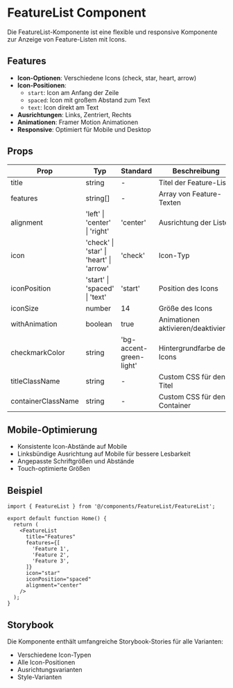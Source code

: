 # FeatureList Component

Die FeatureList-Komponente ist eine flexible und responsive Komponente zur Anzeige von Feature-Listen mit Icons.

## Features

- **Icon-Optionen**: Verschiedene Icons (check, star, heart, arrow)
- **Icon-Positionen**: 
  - `start`: Icon am Anfang der Zeile
  - `spaced`: Icon mit großem Abstand zum Text
  - `text`: Icon direkt am Text
- **Ausrichtungen**: Links, Zentriert, Rechts
- **Animationen**: Framer Motion Animationen
- **Responsive**: Optimiert für Mobile und Desktop

## Props

| Prop | Typ | Standard | Beschreibung |
|------|-----|----------|--------------|
| title | string | - | Titel der Feature-Liste |
| features | string[] | - | Array von Feature-Texten |
| alignment | 'left' \| 'center' \| 'right' | 'center' | Ausrichtung der Liste |
| icon | 'check' \| 'star' \| 'heart' \| 'arrow' | 'check' | Icon-Typ |
| iconPosition | 'start' \| 'spaced' \| 'text' | 'start' | Position des Icons |
| iconSize | number | 14 | Größe des Icons |
| withAnimation | boolean | true | Animationen aktivieren/deaktivieren |
| checkmarkColor | string | 'bg-accent-green-light' | Hintergrundfarbe des Icons |
| titleClassName | string | - | Custom CSS für den Titel |
| containerClassName | string | - | Custom CSS für den Container |

## Mobile-Optimierung

- Konsistente Icon-Abstände auf Mobile
- Linksbündige Ausrichtung auf Mobile für bessere Lesbarkeit
- Angepasste Schriftgrößen und Abstände
- Touch-optimierte Größen

## Beispiel

```tsx
import { FeatureList } from '@/components/FeatureList/FeatureList';

export default function Home() {
  return (
    <FeatureList
      title="Features"
      features={[
        'Feature 1',
        'Feature 2',
        'Feature 3',
      ]}
      icon="star"
      iconPosition="spaced"
      alignment="center"
    />
  );
}
```

## Storybook

Die Komponente enthält umfangreiche Storybook-Stories für alle Varianten:
- Verschiedene Icon-Typen
- Alle Icon-Positionen
- Ausrichtungsvarianten
- Style-Varianten
